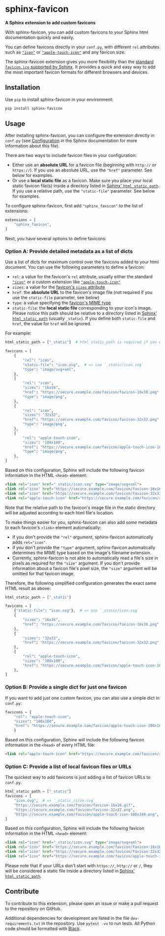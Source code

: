 # sphinx-favicon

**A Sphinx extension to add custom favicons**

With sphinx-favicon, you can add custom favicons to your Sphinx html
documentation quickly and easily.

You can define favicons directly in your `conf.py`, with different `rel`
attributes such as [`"icon"`](https://html.spec.whatwg.org/multipage/links.html#rel-icon)
or [`"apple-touch-icon"`](https://developer.apple.com/library/archive/documentation/AppleApplications/Reference/SafariWebContent/ConfiguringWebApplications/ConfiguringWebApplications.html) and
any favicon size.

The sphinx-favicon extension gives you more flexibility than the [standard
`favicon.ico` supported by Sphinx](https://www.sphinx-doc.org/en/master/templating.html?highlight=favicon#favicon_url). It provides a quick and easy way to add the most
important favicon formats for different browsers and devices.

## Installation

Use ``pip`` to install sphinx-favicon in your environment:

```sh
pip install sphinx-favicon
```

## Usage

After installing sphinx-favicon, you can configure the extension directly in
`conf.py` (see [Configuration](https://www.sphinx-doc.org/en/master/usage/configuration.html)
in the Sphinx documentation for more information about this file).

There are two ways to include favicon files in your configuration:

* Either use an **absolute URL** for a favicon file (beginning with `http://` or
  `https://`). If you use an absolute URL, use the `"href"` parameter. See below
  for examples.
* Or use a **local static file** as a favicon. Make sure you place your local
  static favicon file(s) inside a directory listed in [Sphinx' `html_static_path`](https://www.sphinx-doc.org/en/master/usage/configuration.html?highlight=static#confval-html_static_path). If you use a relative path, use the `"static-file"` parameter. See below for
  examples.

To configure sphinx-favicon, first add `"sphinx_favicon"` to the list of
extensions:

```python
extensions = [
    "sphinx_favicon",
]
```

Next, you have several options to define favicons:

### Option A: Provide detailed metadata as a list of dicts

Use a list of dicts for maximum control over the favicons added to your html
document. You can use the following parameters to define a favicon:

* ``rel``: a value for the favicon's ``rel`` attribute, usually either the
standard [`"icon"`](https://html.spec.whatwg.org/multipage/links.html#rel-icon)
or a custom extension like [`"apple-touch-icon"`](https://developer.apple.com/library/archive/documentation/AppleApplications/Reference/SafariWebContent/ConfiguringWebApplications/ConfiguringWebApplications.html)
* ``sizes``: a value for the [favicon's ``sizes`` attribute](https://html.spec.whatwg.org/multipage/semantics.html#attr-link-sizes)
* ``href``: the **absolute URL** to the favicon's image file (not required if you use the ``static-file`` parameter, see below)
* ``type``: a value specifying the [favicon's MIME type](https://html.spec.whatwg.org/multipage/semantics.html#attr-link-type)
* ``static-file``: the **local static file** corresponding to your icon's image.
   Please notice this path should be relative to a directory listed in
   [Sphinx' `html_static_path`](https://www.sphinx-doc.org/en/master/usage/configuration.html?highlight=static#confval-html_static_path) (usually `_static`). If you define both
   ``static-file`` and ``href``, the value for ``href`` will be ignored.

For example:

```python
html_static_path = ["_static"]  # html_static_path is required if you use the "static-file" parameter

favicons = [
    {
        "rel": "icon",
        "static-file": "icon.svg",  # => use `_static/icon.svg`
        "type": "image/svg+xml",
    },
    {
        "rel": "icon",
        "sizes": "16x16",
        "href": "https://secure.example.com/favicon/favicon-16x16.png",
        "type": "image/png",
    },
    {
        "rel": "icon",
        "sizes": "32x32",
        "href": "https://secure.example.com/favicon/favicon-32x32.png",
        "type": "image/png",
    },
    {
        "rel": "apple-touch-icon",
        "sizes": "180x180",
        "href": "https://secure.example.com/favicon/apple-touch-icon-180x180.png",
        "type": "image/png",
    },
]
```

Based on this configuration, Sphinx will include the following favicon
information in the HTML `<head>` element:

```html
<link rel="icon" href="_static/icon.svg" type="image/svg+xml">
<link rel="icon" href="https://secure.example.com/favicon/favicon-16x16.png" sizes="16x16" type="image/png">
<link rel="icon" href="https://secure.example.com/favicon/favicon-32x32.png" sizes="32x32" type="image/png">
<link rel="apple-touch-icon" href="https://secure.example.com/favicon/apple-touch-icon-180x180.png" sizes="180x180" type="image/png">
```

Note that the relative path to the favicon's image file in the static directory
will be adjusted according to each html file's location.

To make things easier for you, sphinx-favicon can also add *some* metadata to
each favicon's `<link>` element automatically:

* If you don't provide the `"rel"` argument, sphinx-favicon automatically adds
`rel="icon"`.
* if you don't provide the `"type"` argument, sphinx-favicon automatically
determines the MIME type based on the image's filename extension.
* Currently, sphinx-favicon is not able to automatically read a file's size in
pixels as required for the `"size"` argument. If you don't provide information
about a favicon file's pixel size, the `"size"` argument will be omitted for
that favicon image.

Therefore, the following simplified configuration generates the exact same
HTML result as above:

```python
html_static_path = ["_static"]

favicons = [
    {"static-file": "icon.svg"},  # => use `_static/icon.svg`
    {
        "sizes": "16x16",
        "href": "https://secure.example.com/favicon/favicon-16x16.png",
    },
    {
        "sizes": "32x32",
        "href": "https://secure.example.com/favicon/favicon-32x32.png",
    },
    {
        "rel": "apple-touch-icon",
        "sizes": "180x180",
        "href": "https://secure.example.com/favicon/apple-touch-icon-180x180.png",
    },
]
```

### Option B: Provide a single dict for just one favicon

If you want to add just one custom favicon, you can also use a simple dict in
`conf.py`:

```python
favicons = {
    "rel": "apple-touch-icon",
    "sizes": "180x180",
    "href": "https://secure.example.com/favicon/apple-touch-icon-180x180.png",
    }
```

Based on this configuration, Sphinx will include the following favicon
information in the `<head>` of every HTML file:

```html
<link rel="apple-touch-icon" href="https://secure.example.com/favicon/apple-touch-icon-180x180.png" sizes="180x180" type="image/png">
```

### Option C: Provide a list of local favicon files or URLs

The quickest way to add favicons is just adding a list of favicon URLs to
`conf.py`.

```python
html_static_path = ["_static"]
favicons = [
    "icon.svg",  # => `_static_/icon.svg`
    "https://secure.example.com/favicon/favicon-16x16.gif",
    "https://secure.example.com/favicon/favicon-32x32.png",
    "https://secure.example.com/favicon/apple-touch-icon-180x180.png",
]
```

Based on this configuration, Sphinx will include the following favicon
information in the HTML `<head>` element:

```html
<link rel="icon" href="_static/icon.svg" type="image/svg+xml">
<link rel="icon" href="https://secure.example.com/favicon/favicon-16x16.gif" type="image/gif">
<link rel="icon" href="https://secure.example.com/favicon/favicon-32x32.png" type="image/png">
<link rel="icon" href="https://secure.example.com/favicon/apple-touch-icon-180x180.png" type="image/png">
```

Please note that if your URLs don't start with `https://`, `http://` or `/`,
they will be considered a static file inside a directory listed in
[Sphinx' `html_static_path`](https://www.sphinx-doc.org/en/master/usage/configuration.html?highlight=static#confval-html_static_path).

## Contribute

To contribute to this extension, please open an issue or make a pull request to
the repository on GitHub.

Additional dependencies for development are listed in the file
`dev-requirements.txt` in the repository. Use ``pytest -vv`` to run tests. All
Python code should be formatted with [Black](https://github.com/psf/black).
